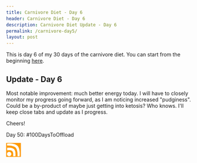```yaml
---
title: Carnivore Diet - Day 6
header: Carnivore Diet - Day 6
description: Carnivore Diet Update - Day 6
permalink: /carnivore-day5/
layout: post
---
```


This is day 6 of my 30 days of the carnivore diet. You can start from the beginning [here](https://blog.mooreanalysis.com/carnivore1/).

## Update - Day 6

Most notable improvement: much better energy today. I will have to closely monitor my progress going forward, as I am noticing increased "pudginess". Could be a by-product of maybe just getting into ketosis? Who knows. I'll keep close tabs and update as I progress.

Cheers!

Day 50: #100DaysToOffload

<a href="https://blog.mooreanalysis.com/feed.xml"><img src="/assets/images/rss_feed.jpg" style="opacity:1;" width="40"/></a>
